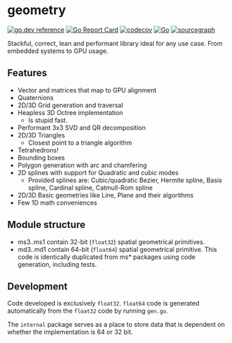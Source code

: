 # geometry
[![go.dev reference](https://pkg.go.dev/badge/github.com/soypat/geometry)](https://pkg.go.dev/github.com/soypat/geometry)
[![Go Report Card](https://goreportcard.com/badge/github.com/soypat/geometry)](https://goreportcard.com/report/github.com/soypat/geometry)
[![codecov](https://codecov.io/gh/soypat/geometry/branch/main/graph/badge.svg)](https://codecov.io/gh/soypat/geometry)
[![Go](https://github.com/soypat/geometry/actions/workflows/go.yml/badge.svg)](https://github.com/soypat/geometry/actions/workflows/go.yml)
[![sourcegraph](https://sourcegraph.com/github.com/soypat/geometry/-/badge.svg)](https://sourcegraph.com/github.com/soypat/geometry?badge)

Stackful, correct, lean and performant library ideal for any use case. From embedded systems to GPU usage.
 
## Features
- Vector and matrices that map to GPU alignment
- Quaternions
- 2D/3D Grid generation and traversal
- Heapless 3D Octree implementation
    - Is stupid fast.
- Performant 3x3 SVD and QR decomposition
- 2D/3D Triangles
    - Closest point to a triangle algorithm
- Tetrahedrons!
- Bounding boxes
- Polygon generation with arc and chamfering
- 2D splines with support for Quadratic and cubic modes
    - Provided splines are: Cubic/quadratic Bezier, Hermite spline, Basis spline, Cardinal spline, Catmull-Rom spline 
- 2D/3D Basic geometries like Line, Plane and their algorithms
- Few 1D math conveniences

## Module structure
- ms3..ms1 contain 32-bit (`float32`) spatial geometrical primitives.
- md3..md1 contain 64-bit (`float64`) spatial geometrical primitive. This code is identically duplicated from ms* packages using code generation, including tests.

## Development
Code developed is exclusively `float32`. `float64` code is generated automatically from the `float32` code by running `gen.go`.

The `internal` package serves as a place to store data that is dependent on whether the implementation is 64 or 32 bit.
